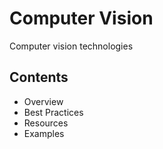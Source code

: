 # Computer Vision

Computer vision technologies

## Contents
- Overview
- Best Practices
- Resources
- Examples
